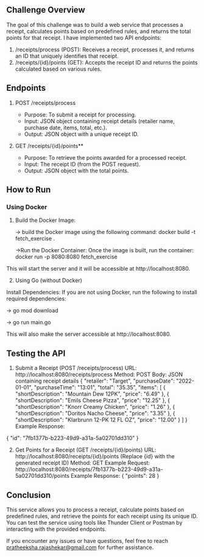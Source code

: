 ## Challenge Overview

The goal of this challenge was to build a web service that processes a receipt, calculates points based on predefined rules, and returns the total points for that receipt. I have implemented two API endpoints:

1. /receipts/process (POST): Receives a receipt, processes it, and returns an ID that uniquely identifies that receipt.
2. /receipts/{id}/points (GET): Accepts the receipt ID and returns the points calculated based on various rules.

## Endpoints

1. POST /receipts/process
   - Purpose: To submit a receipt for processing.
   - Input: JSON object containing receipt details (retailer name, purchase date, items, total, etc.).
   - Output: JSON object with a unique receipt ID.

2. GET /receipts/{id}/points**
   - Purpose: To retrieve the points awarded for a processed receipt.
   - Input: The receipt ID (from the POST request).
   - Output: JSON object with the total points.


## How to Run

### Using Docker

1. Build the Docker Image:
   
   -> build the Docker image using the following command:
   docker build -t fetch_exercise .
   
   ->Run the Docker Container: Once the image is built, run the container:
   docker run -p 8080:8080 fetch_exercise

This will start the server and it will be accessible at http://localhost:8080.


2. Using Go (without Docker)

Install Dependencies: If you are not using Docker, run the following to install required dependencies:

-> go mod download

-> go run main.go

This will also make the server accessible at http://localhost:8080.

## Testing the API

1. Submit a Receipt (POST /receipts/process)
URL: http://localhost:8080/receipts/process
Method: POST
Body: JSON containing receipt details
{
  "retailer": "Target",
  "purchaseDate": "2022-01-01",
  "purchaseTime": "13:01",
  "total": "35.35",
  "items": [
    {
      "shortDescription": "Mountain Dew 12PK",
      "price": "6.49"
    },
    {
      "shortDescription": "Emils Cheese Pizza",
      "price": "12.25"
    },
    {
      "shortDescription": "Knorr Creamy Chicken",
      "price": "1.26"
    },
    {
      "shortDescription": "Doritos Nacho Cheese",
      "price": "3.35"
    },
    {
      "shortDescription": "Klarbrunn 12-PK 12 FL OZ",
      "price": "12.00"
    }
  ]
}
Example Response:

{
  "id": "7fb1377b-b223-49d9-a31a-5a02701dd310"
}


2. Get Points for a Receipt (GET /receipts/{id}/points)
URL: http://localhost:8080/receipts/{id}/points (Replace {id} with the generated receipt ID)
Method: GET
Example Request:
http://localhost:8080/receipts/7fb1377b-b223-49d9-a31a-5a02701dd310/points
Example Response:
{
  "points": 28
}

## Conclusion
This service allows you to process a receipt, calculate points based on predefined rules, and retrieve the points for each receipt using its unique ID. You can test the service using tools like Thunder Client or Postman by interacting with the provided endpoints.

If you encounter any issues or have questions, feel free to reach pratheeksha.rajashekar@gmail.com for further assistance.